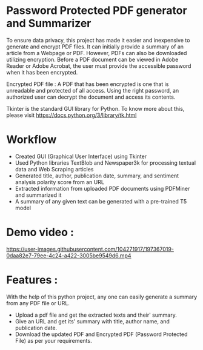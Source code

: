 # Password Protected PDF generator and Summarizer

To ensure data privacy, this project has made it easier and inexpensive to generate and encrypt PDF files. It can initially provide a summary of an article from a Webpage or PDF. However, PDFs can also be downloaded utilizing encryption. Before a PDF document can be viewed in Adobe Reader or Adobe Acrobat, the user must provide the accessible password when it has been encrypted.

Encrypted PDF file : A PDF that has been encrypted is one that is unreadable and protected of all access. Using the right password, an authorized user can decrypt the document and access its contents.

Tkinter is the standard GUI library for Python. To know more about this, please visit https://docs.python.org/3/library/tk.html

# Workflow

* Created GUI (Graphical User Interface) using Tkinter
* Used Python libraries TextBlob and Newspaper3k for processing textual data and Web Scraping articles
* Generated title, author, publication date, summary, and sentiment analysis polarity score from an URL
* Extracted information from uploaded PDF documents using PDFMiner and summarized it
* A summary of any given text can be generated with a pre-trained T5 model


# Demo video :

https://user-images.githubusercontent.com/104271917/197367019-0daa82e7-79ee-4c24-a422-3005be9549d6.mp4

# Features :

With the help of this python project, any one can easily generate a summary from any PDF file or URL. 

* Upload a pdf file and get the extracted texts and their' summary.
* Give an URL and get its' summary with title, author name, and publication date. 
* Download the updated PDF and Encrypted PDF (Password Protected File) as per your requirements.
